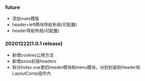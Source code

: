 ### future
- 添加vuex模版
- header+left两块导航布局(可配置)
- header导航布局(可配置)

### 20201222(1.0.1 release)
- 新增cookies公用方法
- 新增axios封装headers
- 拆分Index.vue里的header模块和menu模块，分别封装到Header和LayoutComp组件内